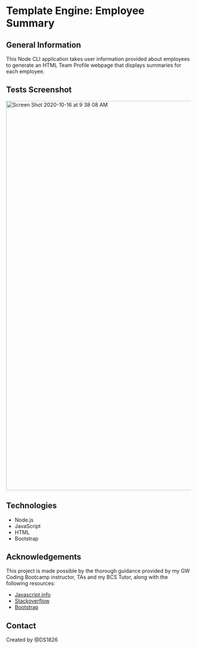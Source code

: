 # Template Engine: Employee Summary

## General Information
This Node CLI application takes user information provided about employees to generate an HTML Team Profile webpage that displays summaries for each employee.

## Tests Screenshot
<img width="1063" alt="Screen Shot 2020-10-16 at 9 38 08 AM" src="https://user-images.githubusercontent.com/67653440/96749520-edc50180-1398-11eb-84e9-fd8998b5b592.png">

## Technologies
* Node.js
* JavaScript
* HTML
* Bootstrap

## Acknowledgements
This project is made possible by the thorough guidance provided by my GW Coding Bootcamp instructor, TAs and my BCS Tutor, along with the following resources:

* [Javascript.info](https://javascript.info/class-inheritance)
* [Stackoverflow](https://stackoverflow.com/questions/4482686/check-synchronously-if-file-directory-exists-in-node-js)
* [Bootstrap](https://getbootstrap.com/)

## Contact
Created by @DS1826